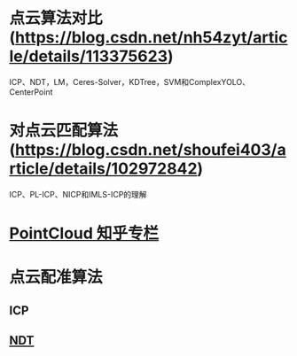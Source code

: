 # 点云算法对比(https://blog.csdn.net/nh54zyt/article/details/113375623)
ICP、NDT，LM，Ceres-Solver，KDTree，SVM和ComplexYOLO、CenterPoint

# 对点云匹配算法(https://blog.csdn.net/shoufei403/article/details/102972842)
ICP、PL-ICP、NICP和IMLS-ICP的理解

# [PointCloud 知乎专栏](https://www.zhihu.com/column/c_1345628570962583552)

# 点云配准算法
## ICP

## [NDT](https://zhuanlan.zhihu.com/p/464668986)